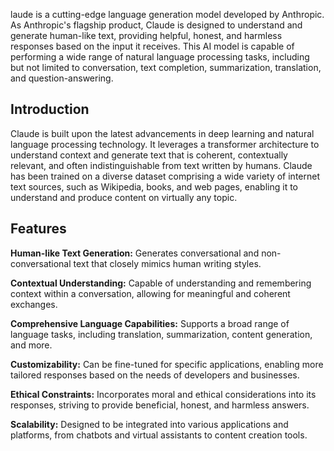 laude is a cutting-edge language generation model developed by Anthropic. As Anthropic's flagship product, Claude is designed to understand and generate human-like text, providing helpful, honest, and harmless responses based on the input it receives. This AI model is capable of performing a wide range of natural language processing tasks, including but not limited to conversation, text completion, summarization, translation, and question-answering.

## Introduction

Claude is built upon the latest advancements in deep learning and natural language processing technology. It leverages a transformer architecture to understand context and generate text that is coherent, contextually relevant, and often indistinguishable from text written by humans. Claude has been trained on a diverse dataset comprising a wide variety of internet text sources, such as Wikipedia, books, and web pages, enabling it to understand and produce content on virtually any topic.

## Features

**Human-like Text Generation:** Generates conversational and non-conversational text that closely mimics human writing styles.

**Contextual Understanding:** Capable of understanding and remembering context within a conversation, allowing for meaningful and coherent exchanges.

**Comprehensive Language Capabilities:** Supports a broad range of language tasks, including translation, summarization, content generation, and more.

**Customizability:** Can be fine-tuned for specific applications, enabling more tailored responses based on the needs of developers and businesses.

**Ethical Constraints:** Incorporates moral and ethical considerations into its responses, striving to provide beneficial, honest, and harmless answers.

**Scalability:** Designed to be integrated into various applications and platforms, from chatbots and virtual assistants to content creation tools.
